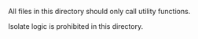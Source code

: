 All files in this directory should only call utility functions.

Isolate logic is prohibited in this directory.
